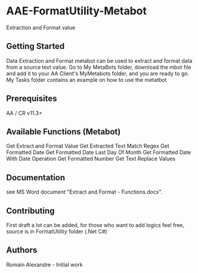 # AAE-FormatUtility-Metabot
Extraction and Format value

## Getting Started

Data Extraction and Format metabot can be used to extract and format data from a source text value.
Go to My MetaBots folder, download the mbot file and add it to your AA Client's MyMetabots folder, and you are ready to go.
My Tasks folder contains an example on how to use the metatbot

## Prerequisites

AA / CR v11.3+

## Available Functions (Metabot) 

Get Extract and Format Value
Get Extracted Text Match Regex
Get Formatted Date
Get Formatted Date Last Day Of Month
Get Formatted Date With Date Operation
Get Formatted Number
Get Text Replace Values

## Documentation

see MS Word document "Extract and Format - Functions.docx".

## Contributing

First draft a lot can be added, for those who want to add logics feel free, source is in FormatUtility folder (.Net C#)

## Authors

Romain Alexandre - Initial work
